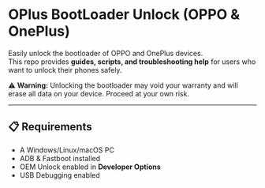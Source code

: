 # OPlus BootLoader Unlock (OPPO & OnePlus)

Easily unlock the bootloader of OPPO and OnePlus devices.  
This repo provides **guides, scripts, and troubleshooting help** for users who want to unlock their phones safely.

⚠️ **Warning:** Unlocking the bootloader may void your warranty and will erase all data on your device. Proceed at your own risk.

---

## 📋 Requirements
- A Windows/Linux/macOS PC
- ADB & Fastboot installed
- OEM Unlock enabled in **Developer Options**
- USB Debugging enabled
